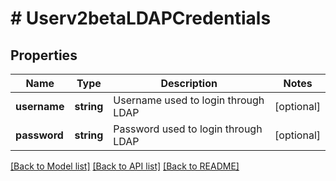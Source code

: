 # # Userv2betaLDAPCredentials

## Properties

Name | Type | Description | Notes
------------ | ------------- | ------------- | -------------
**username** | **string** | Username used to login through LDAP | [optional]
**password** | **string** | Password used to login through LDAP | [optional]

[[Back to Model list]](../../README.md#models) [[Back to API list]](../../README.md#endpoints) [[Back to README]](../../README.md)

